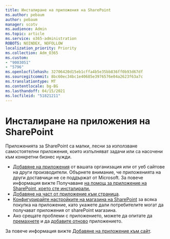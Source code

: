 ```yaml
---
title: Инсталиране на приложения на SharePoint
ms.author: pebaum
author: pebaum
manager: scotv
ms.audience: Admin
ms.topic: article
ms.service: o365-administration
ROBOTS: NOINDEX, NOFOLLOW
localization_priority: Priority
ms.collection: Adm_O365
ms.custom:
- "9003051"
- "5796"
ms.openlocfilehash: 32706420d15eb1cffa4b5e35bb836ff0b93d67df
ms.sourcegitcommit: 8bc60ec34bc1e40685e3976576e04a2623f63a7c
ms.translationtype: MT
ms.contentlocale: bg-BG
ms.lasthandoff: 04/15/2021
ms.locfileid: "51821211"
---
```

# <a name="install-sharepoint-apps"></a>Инсталиране на приложения на SharePoint

Приложенията за SharePoint са малки, лесни за използване самостоятелни приложения, които изпълняват задачи или са насочени към конкретни бизнес нужди.

- [Добавяне на приложения](https://support.microsoft.com/office/ef9c0dbd-7fe1-4715-a1b0-fe3bc81317cb)  от вашата организация или от уеб сайтове на други производители. Обърнете внимание, че приложенията на други доставчици не се поддържат от Microsoft. За повече информация вижте Получаване [на помощ за приложение на SharePoint, което сте инсталирали.](https://support.office.com/article/get-help-for-a-sharepoint-app-you-installed-fd98af7f-6af0-4573-8360-8f5631c6ab21)
-   [Добавяне на част от приложение към страница](https://support.microsoft.com/office/6f06c0b7-44b8-4c69-b4ad-85197eee8d78).
-   [Конфигурирайте настройките на магазина на SharePoint](https://docs.microsoft.com/sharepoint/configure-sharepoint-store-settings)  за всяка покупка на приложение, като укажете дали потребителите могат да получават приложения от sharePoint магазина.
-   Ако срещате проблеми с приложението, можете да опитате да  [премахнете](https://support.microsoft.com/office/03198d1b-c33b-498d-9469-af641a587d6c)  и да  [добавите отново](https://support.microsoft.com/office/ef9c0dbd-7fe1-4715-a1b0-fe3bc81317cb)  приложението.

За повече информация вижте  [Добавяне на приложение към сайт](https://support.microsoft.com/office/add-an-app-to-a-site-ef9c0dbd-7fe1-4715-a1b0-fe3bc81317cb).